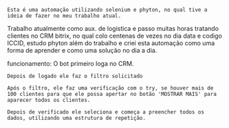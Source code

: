     Esta é uma automação utilizando selenium e phyton, no qual tive a ideia de fazer no meu trabalho atual.

Trabalho atualmente como aux. de logistica e passo muitas horas tratando clientes no CRM bitrix, no qual colo centenas de vezes no dia data e codigo ICCID, estudo phyton além do trabalho e criei esta automação como uma forma de aprender e como uma solução no dia a dia.

funcionamento: 
    O bot primeiro loga no CRM.

    Depois de logado ele faz o filtro solicitado

    Após o filtro, ele faz uma verificação com o try, se houver mais de 100 clientes para que ele possa apertar no botão 'MOSTRAR MAIS' para aparecer todos os clientes.

    Depois de verificado ele seleciona e começa a preencher todos os dados, utilizando uma estrutura de repetição.